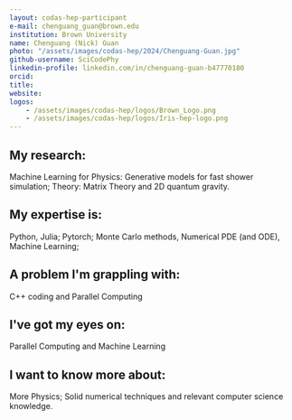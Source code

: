 ```yaml
---
layout: codas-hep-participant
e-mail: chenguang_guan@brown.edu
institution: Brown University
name: Chenguang (Nick) Guan
photo: "/assets/images/codas-hep/2024/Chenguang-Guan.jpg"
github-username: SciCodePhy
linkedin-profile: linkedin.com/in/chenguang-guan-b47770180
orcid:
title:
website:
logos:
    - /assets/images/codas-hep/logos/Brown_Logo.png
    - /assets/images/codas-hep/logos/Iris-hep-logo.png
---
```


## My research:
Machine Learning for Physics: Generative models for fast shower simulation; Theory: Matrix Theory and 2D quantum gravity.

## My expertise is:
Python, Julia; Pytorch; Monte Carlo methods, Numerical PDE (and ODE), Machine Learning;

## A problem I'm grappling with:
C++ coding and Parallel Computing

## I've got my eyes on:
Parallel Computing and Machine Learning

## I want to know more about:
More Physics; Solid numerical techniques and relevant computer science knowledge.

